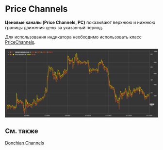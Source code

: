 # Price Channels

**Ценовые каналы (Price Channels, PC)** показывают верхнюю и нижнюю границы движения цены за указанный период.

Для использования индикатора необходимо использовать класс [PriceChannels](xref:StockSharp.Algo.Indicators.PriceChannels).

![IndicatorPriceChannels](../../../../images/indicatorpricechannels.png)

## См. также

[Donchian Channels](donchian_channels.md)
